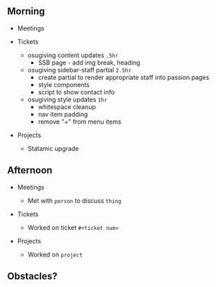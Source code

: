 ## Morning

- Meetings


- Tickets
    - osugiving content updates `.5hr`
        - SSB page - add img break, heading
    - osugiving sidebar-staff partial `2.5hr`
        - create partial to render appropriate staff into passion pages
        - style components
        - script to show contact info
    - osugiving style updates `1hr`
        - whitespace cleanup
        - nav item padding
        - remove "+" from menu items


- Projects
    - Statamic upgrade


## Afternoon

- Meetings
    - Met with `person` to discuss `thing`


- Tickets
    - Worked on ticket `#<ticket num>`


- Projects
    - Worked on `project`


## Obstacles?

